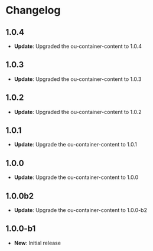 # Changelog

## 1.0.4

* **Update**: Upgraded the ou-container-content to 1.0.4

## 1.0.3

* **Update**: Upgraded the ou-container-content to 1.0.3

## 1.0.2

* **Update**: Upgraded the ou-container-content to 1.0.2

## 1.0.1

* **Update**: Upgrade the ou-container-content to 1.0.1

## 1.0.0

* **Update**: Upgrade the ou-container-content to 1.0.0

## 1.0.0b2

* **Update**: Upgrade the ou-container-content to 1.0.0-b2

## 1.0.0-b1

* **New**: Initial release
